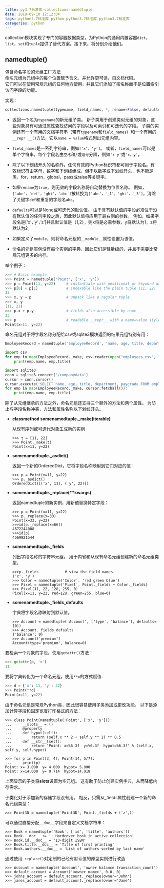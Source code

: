 ```yaml
---
title: py3.7标准库-collections-namedtuple
date: 2018-09-10 12:12:04
tags: python3.7标准库 python python3.7标准库 python3.7标准库
categories: python
---
```


<!--more-->

collection模块实现了专门的容器数据类型，为Python的通用内置容器`dict`，`list`，`set`和`tuple`提供了替代方案。接下来，将分别介绍他们。

## **namedtuple\(\)**

包含命名字段的元组工厂方法  
命名元组为元组中的每个位置赋予含义，并允许更可读，自文档代码。  
它们可以在使用常规元组的任何地方使用，并且它们添加了按名称而不是位置索引访问字段的功能。

实现：

```python
collections.namedtuple(typename, field_names, *, rename=False, defaults=None, module=None)
```

- 返回一个名为`typename`的新元组子类。 新子类用于创建类似元组的对象，这些对象具有可通过属性查找访问的字段以及可索引和可迭代的字段。 子类的实例还有一个有用的文档字符串（带有`typename`和`field_names`）和一个有用的`__repr __()`方法，它以`name = value`格式列出元组内容。

- `field_names`是一系列字符串，例如`['x'，'y']`。 或者，`field_names`可以是单个字符串，每个字段名由`空格`和`/`或`逗号`分隔，例如`'x y'`或`'x，y'`。

- 除了以下划线开头的名称外，任何有效的Python标识符都可用于字段名。有效标识符由字母，数字和下划线组成，但不以数字或下划线开头，也不能是类，for，return，global，pass或raise等关键字。

- 如果`rename`为`true`，则无效的字段名称将自动替换为位置名称。 例如，`['abc'，'def'，'ghi'，'abc']`被转换为`['abc'，'_1'，'ghi'，'_3']`，消除了关键字`def`和重复的字段名`abc`。

- `defaults`可以是None或可迭代的默认值。 由于具有默认值的字段必须位于没有默认值的任何字段之后，因此默认值将应用于最右侧的参数。 例如，如果字段名是\[‘x’，’y’，’z’\]并且默认值是（1,2），则x将是必需参数，y将默认为1，z将默认为2。

- 如果定义了`module`，则将命名元组的`__module__`属性设置为该值。

- 命名的元组实例没有每个实例的字典，因此它们是轻量级的，并且不需要比常规元组更多的内存。

举个例子：

```python
>>> # Basic example
>>> Point = namedtuple('Point', ['x', 'y'])
>>> p = Point(11, y=22)     # instantiate with positional or keyword arguments
>>> p[0] + p[1]             # indexable like the plain tuple (11, 22)
33
>>> x, y = p                # unpack like a regular tuple
>>> x, y
(11, 22)
>>> p.x + p.y               # fields also accessible by name
33
>>> p                       # readable __repr__ with a name=value style
Point(x=11, y=22)
```

命名元组对于将字段名称分配给csv或sqlite3模块返回的结果元组特别有用：

```python
EmployeeRecord = namedtuple('EmployeeRecord', 'name, age, title, department, paygrade')

import csv
for emp in map(EmployeeRecord._make, csv.reader(open("employees.csv", "rb"))):
    print(emp.name, emp.title)

import sqlite3
conn = sqlite3.connect('/companydata')
cursor = conn.cursor()
cursor.execute('SELECT name, age, title, department, paygrade FROM employees')
for emp in map(EmployeeRecord._make, cursor.fetchall()):
    print(emp.name, emp.title)
```

除了从元组继承的方法之外，命名元组还支持三个额外的方法和两个属性。 为防止与字段名称冲突，方法和属性名称以下划线开头。

- **classmethod somenamedtuple.\_make\(iterable\)**

  从现有序列或可迭代对象生成新的实例

  ```
  >>> t = [11, 22]
  >>> Point._make(t)
  Point(x=11, y=22)
  ```

- **somenamedtuple.\_asdict\(\)**

  返回一个新的OrderedDict，它将字段名称映射到它们对应的值：

  ```
  >>> p = Point(x=11, y=22)
  >>> p._asdict()
  OrderedDict([('x', 11), ('y', 22)])
  ```

- **somenamedtuple.\_replace\(\*\*kwargs\)**

  返回namedtuple的新实例，用新值替换特定字段：

  ```
  >>> p = Point(x=11, y=22)
  >>> p._replace(x=33)
  Point(x=33, y=22)
  >>>id(p._replace(x=66))
  4572244008
  >>>id(p)
  4569821544
  ```

- **somenamedtuple.\_fields**

  列出字段名称的字符串元组。 用于内省和从现有命名元组创建新的命名元组类型。

  ```
  >>>p._fields            # view the field names
  ('x', 'y')
  >>> Color = namedtuple('Color', 'red green blue')
  >>> Pixel = namedtuple('Pixel', Point._fields + Color._fields)
  >>> Pixel(11, 22, 128, 255, 0)
  Pixel(x=11, y=22, red=128, green=255, blue=0)
  ```

- **somenamedtuple.\_fields\_defaults**

  字典将字段名称映射到默认值。

  ```
  >>> Account = namedtuple('Account', ['type', 'balance'], defaults=[0])
  >>> Account._fields_defaults
  {'balance': 0}
  >>> Account('premium')
  Account(type='premium', balance=0)
  ```

要检索一个对象的字段，使用`getattr()`方法：

```python
>>> getattr(p, 'x')
11
```

要将字典转化为一个命名元组，使用`**x`的方式赋值:

```python
>>> d = {'x': 11, 'y': 22}
>>> Point(**d)
Point(x=11, y=22)
```

由于命名元组是常规Python类，因此很容易使用子类添加或更改功能。 以下是添加计算字段和固定宽度打印格式的方法：

```
>>> class Point(namedtuple('Point', ['x', 'y'])):
...     __slots__ = ()
...     @property
...     def hypot(self):
...         return (self.x ** 2 + self.y ** 2) ** 0.5
...     def __str__(self):
...         return 'Point: x=%6.3f  y=%6.3f  hypot=%6.3f' % (self.x, self.y, self.hypot)

>>> for p in Point(3, 4), Point(14, 5/7):
...     print(p)
Point: x= 3.000  y= 4.000  hypot= 5.000
Point: x=14.000  y= 0.714  hypot=14.018
```

上面显示的子类将**slots**设置为空元组。 这有助于防止创建实例字典，从而降低内存需求。

子类化对于添加新的存储字段没有用。 相反，只需从\_fields属性创建一个新的命名元组类型：

```
>>> Point3D = namedtuple('Point3D', Point._fields + ('z',))
```

可以通过直接分配`__doc__`字段来自定义文档字符串：

```
>>> Book = namedtuple('Book', ['id', 'title', 'authors'])
>>> Book.__doc__ += ': Hardcover book in active collection'
>>> Book.id.__doc__ = '13-digit ISBN'
>>> Book.title.__doc__ = 'Title of first printing'
>>> Book.authors.__doc__ = 'List of authors sorted by last name'
```

通过使用`_replace()`对定制的已经有默认值的原型实例进行改造

```
>>> Account = namedtuple('Account', 'owner balance transaction_count')
>>> default_account = Account('<owner name>', 0.0, 0)
>>> johns_account = default_account._replace(owner='John')
>>> janes_account = default_account._replace(owner='Jane')
```